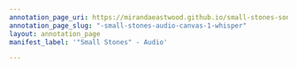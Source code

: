 ```yaml
---
annotation_page_uri: https://mirandaeastwood.github.io/small-stones-sonic-layers/annotations/-small-stones-audio-canvas-1-whisper.json
annotation_page_slug: "-small-stones-audio-canvas-1-whisper"
layout: annotation_page
manifest_label: '"Small Stones" - Audio'

---
```


